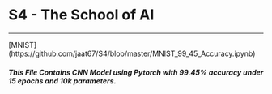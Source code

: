 # S4 - The School of AI
<hr>
[MNIST](https://github.com/jaat67/S4/blob/master/MNIST_99_45_Accuracy.ipynb)

##### This File Contains CNN Model using Pytorch with 99.45% accuracy under 15 epochs and 10k parameters.
